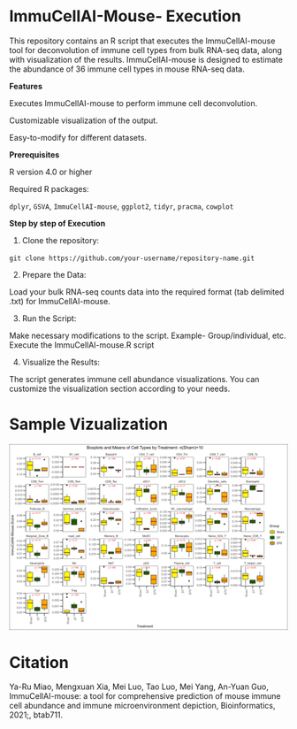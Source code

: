 # ImmuCellAI-Mouse- Execution

This repository contains an R script that executes the ImmuCellAI-mouse tool for deconvolution of immune cell types from bulk RNA-seq data, along with visualization of the results. ImmuCellAI-mouse is designed to estimate the abundance of 36 immune cell types in mouse RNA-seq data.

**Features**

Executes ImmuCellAI-mouse to perform immune cell deconvolution.

Customizable visualization of the output.

Easy-to-modify for different datasets.

**Prerequisites**

R version 4.0 or higher

Required R packages:

`dplyr`, `GSVA`, `ImmuCellAI-mouse`, `ggplot2`, `tidyr`, `pracma`, `cowplot`

**Step by step of Execution**

 1. Clone the repository:

`git clone https://github.com/your-username/repository-name.git`

2. Prepare the Data:
  
Load your bulk RNA-seq counts data into the required format (tab delimited .txt) for ImmuCellAI-mouse.

3. Run the Script:

Make necessary modifications to the script. Example- Group/individual, etc. Execute the ImmuCellAI-mouse.R script

4. Visualize the Results:

The script generates immune cell abundance visualizations. You can customize the visualization section according to your needs.

# Sample Vizualization

![Sample Plot](image/sample_plot.png)


# Citation 
Ya-Ru Miao, Mengxuan Xia, Mei Luo, Tao Luo, Mei Yang, An-Yuan Guo, ImmuCellAI-mouse: a tool for comprehensive prediction of mouse immune cell abundance and immune microenvironment depiction, Bioinformatics, 2021;, btab711. 
